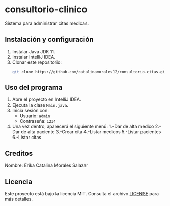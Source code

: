 # consultorio-clinico

Sistema para administrar citas medicas.

## Instalación y configuración
1. Instalar Java JDK 11.
2. Instalar IntelliJ IDEA.
3. Clonar este repositorio:
   ```bash
   git clone https://github.com/catalinamorales12/consultorio-citas.git
   
## Uso del programa
1. Abre el proyecto en IntelliJ IDEA.
2. Ejecuta la clase `Main.java`.
3. Inicia sesión con:
   - Usuario: `admin`
   - Contraseña: `1234`
4. Una vez dentro, aparecerá el siguiente menú:
   1.-Dar de alta medico
   2.-Dar de alta paciente
   3.-Crear cita
   4.-Listar medicos
   5.-Listar pacientes
   6.-Listar citas

## Creditos
Nombre: Erika Catalina Morales Salazar

## Licencia
Este proyecto está bajo la licencia MIT. Consulta el archivo [LICENSE](LICENSE) para más detalles.



